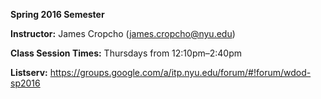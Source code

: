 **Spring 2016 Semester**

**Instructor:** James Cropcho (james.cropcho@nyu.edu)

**Class Session Times:** Thursdays from 12:10pm–2:40pm

**Listserv:** https://groups.google.com/a/itp.nyu.edu/forum/#!forum/wdod-sp2016
